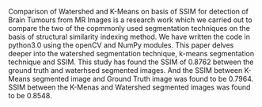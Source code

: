 Comparison of Watershed and K-Means on basis of SSIM for detection of Brain Tumours from MR Images is a research work which we carried out to compare the two of the copmmonly used segmentation techniques on the basis of structural similarity indexing method. 
We have written the code in python3.0 using the openCV and NumPy modules. 
This paper delves deeper into the watershed segmentation technique, k-means segmentation technique and SSIM.
This study has found the  SSIM of 0.8762 between the ground truth and waterhsed segmented images. And the SSIM between K-Means segmented image and Ground Truth image was found to be 0.7964.
SSIM between the K-Menas and Watershed segmented images was found to be 0.8548.
